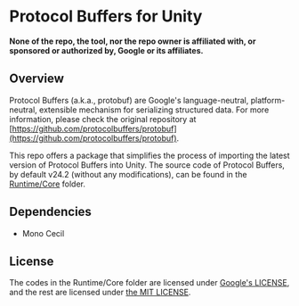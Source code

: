 # Protocol Buffers for Unity

**None of the repo, the tool, nor the repo owner is affiliated with, or sponsored or authorized by, Google or its affiliates.**

## Overview

Protocol Buffers (a.k.a., protobuf) are Google's language-neutral, platform-neutral, extensible mechanism for serializing structured data. For more information, please check the original repository at [https://github.com/protocolbuffers/protobuf](https://github.com/protocolbuffers/protobuf).

This repo offers a package that simplifies the process of importing the latest version of Protocol Buffers into Unity. The source code of Protocol Buffers, by default v24.2 (without any modifications), can be found in the [Runtime/Core](Runtime/Core) folder.

## Dependencies

- Mono Cecil

## License

The codes in the Runtime/Core folder are licensed under [Google's LICENSE](Runtime/Core/LICENSE), and the rest are licensed under [the MIT LICENSE](LICENSE).